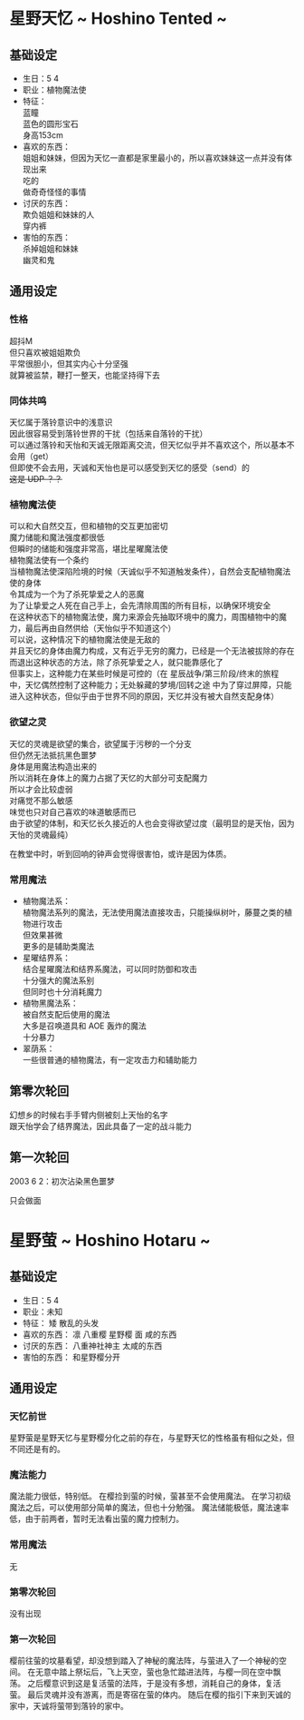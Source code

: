 # 星野天忆 ~ Hoshino Tented ~

## 基础设定

* 生日：5 4
* 职业：植物魔法使
* 特征：  
  蓝瞳  
  蓝色的圆形宝石  
  身高153cm  
* 喜欢的东西：  
  姐姐和妹妹，但因为天忆一直都是家里最小的，所以喜欢妹妹这一点并没有体现出来  
  吃的  
  做奇奇怪怪的事情  
* 讨厌的东西：  
  欺负姐姐和妹妹的人  
  穿内裤  
* 害怕的东西：  
  杀掉姐姐和妹妹  
  幽灵和鬼  

## 通用设定

### 性格

超抖M  
但只喜欢被姐姐欺负  
平常很胆小，但其实内心十分坚强  
就算被监禁，鞭打一整天，也能坚持得下去  

### 同体共鸣

天忆属于落铃意识中的浅意识  
因此很容易受到落铃世界的干扰（包括来自落铃的干扰）  
可以通过落铃和天怡和天诚无限距离交流，但天忆似乎并不喜欢这个，所以基本不会用（get）  
但即使不会去用，天诚和天怡也是可以感受到天忆的感受（send）的  
~~这是 UDP ？？~~  

### 植物魔法使

可以和大自然交互，但和植物的交互更加密切  
魔力储能和魔法强度都很低  
但瞬时的储能和强度非常高，堪比星曜魔法使  
植物魔法使有一个条约  
当植物魔法使深陷险境的时候（天诚似乎不知道触发条件），自然会支配植物魔法使的身体  
令其成为一个为了杀死挚爱之人的恶魔  
为了让挚爱之人死在自己手上，会先清除周围的所有目标，以确保环境安全  
在这种状态下的植物魔法使，魔力来源会先抽取环境中的魔力，周围植物中的魔力，最后再由自然供给（天怡似乎不知道这个）  
可以说，这种情况下的植物魔法使是无敌的  
并且天忆的身体由魔力构成，又有近乎无穷的魔力，已经是一个无法被拔除的存在  
而退出这种状态的方法，除了杀死挚爱之人，就只能靠感化了  
但事实上，这种能力在某些时候是可控的（在 星辰战争/第三阶段/终末的旅程 中，天忆偶然控制了这种能力；无处躲藏的梦境/回转之途 中为了穿过屏障，只能进入这种状态，但似乎由于世界不同的原因，天忆并没有被大自然支配身体）  

### 欲望之灵

天忆的灵魂是欲望的集合，欲望属于污秽的一个分支  
但仍然无法抵抗黑色噩梦  
身体是用魔法构造出来的  
所以消耗在身体上的魔力占据了天忆的大部分可支配魔力  
所以才会比较虚弱  
对痛觉不那么敏感  
味觉也只对自己喜欢的味道敏感而已  
由于欲望的体制，和天忆长久接近的人也会变得欲望过度（最明显的是天怡，因为天怡的灵魂最纯）  

在教堂中时，听到回响的钟声会觉得很害怕，或许是因为体质。

### 常用魔法

* 植物魔法系：  
  植物魔法系列的魔法，无法使用魔法直接攻击，只能操纵树叶，藤蔓之类的植物进行攻击  
  但效果甚微  
  更多的是辅助类魔法  
* 星曜结界系：  
  结合星曜魔法和结界系魔法，可以同时防御和攻击  
  十分强大的魔法系别  
  但同时也十分消耗魔力  
* 植物黑魔法系：  
  被自然支配后使用的魔法  
  大多是召唤道具和 AOE 轰炸的魔法  
  十分暴力  
* 翠荫系：  
  一些很普通的植物魔法，有一定攻击力和辅助能力  

## 第零次轮回

幻想乡的时候右手手臂内侧被刻上天怡的名字  
跟天怡学会了结界魔法，因此具备了一定的战斗能力  

## 第一次轮回

2003 6 2：初次沾染黑色噩梦

只会做面

# 星野萤 ~ Hoshino Hotaru ~

## 基础设定

* 生日：5 4
* 职业：未知
* 特征：
  矮
  散乱的头发
* 喜欢的东西：
  凛
  八重樱
  星野樱
  面
  咸的东西
* 讨厌的东西：
  八重神社神主
  太咸的东西
* 害怕的东西：
  和星野樱分开

## 通用设定

### 天忆前世

星野萤是星野天忆与星野樱分化之前的存在，与星野天忆的性格虽有相似之处，但不同还是有的。

### 魔法能力

魔法能力很低，特别低。
在樱捡到萤的时候，萤甚至不会使用魔法。
在学习初级魔法之后，可以使用部分简单的魔法，但也十分勉强。
魔法储能极低，魔法速率低，由于前两者，暂时无法看出萤的魔力控制力。

### 常用魔法

无

### 第零次轮回

没有出现

### 第一次轮回

樱前往萤的坟墓看望，却没想到踏入了神秘的魔法阵，与萤进入了一个神秘的空间。
在无意中踏上祭坛后，飞上天空，萤也急忙踏进法阵，与樱一同在空中飘荡。
之后樱意识到这是复活萤的法阵，于是没有多想，消耗自己的身体，复活萤。
最后灵魂并没有游离，而是寄宿在萤的体内。
随后在樱的指引下来到天诚的家中，天诚将萤带到落铃的家中。